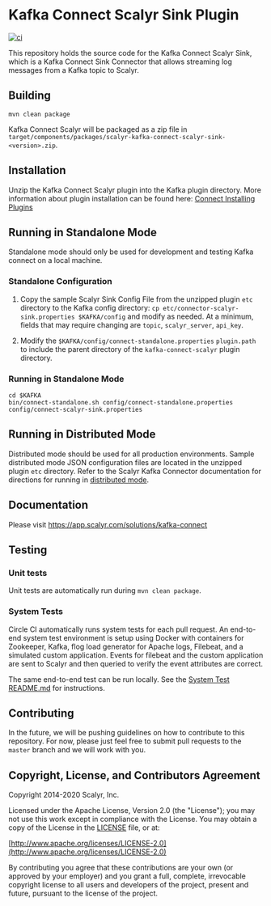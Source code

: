 # Kafka Connect Scalyr Sink Plugin

[![ci](https://github.com/scalyr/kafka-connect-scalyr/actions/workflows/main.yaml/badge.svg)](https://github.com/scalyr/kafka-connect-scalyr/actions/workflows/main.yaml)

This repository holds the source code for the Kafka Connect Scalyr Sink,
which is a Kafka Connect Sink Connector that allows streaming log messages from a Kafka topic to Scalyr.

## Building

```
mvn clean package
```
Kafka Connect Scalyr will be packaged as a zip file in `target/components/packages/scalyr-kafka-connect-scalyr-sink-<version>.zip`.

## Installation

Unzip the Kafka Connect Scalyr plugin into the Kafka plugin directory.
More information about plugin installation can be found here: [Connect Installing Plugins](https://docs.confluent.io/current/connect/userguide.html#connect-installing-plugins)

## Running in Standalone Mode

Standalone mode should only be used for development and testing Kafka connect on a local machine.

### Standalone Configuration
1. Copy the sample Scalyr Sink Config File from the unzipped plugin `etc` directory to the Kafka config directory: `cp etc/connector-scalyr-sink.properties $KAFKA/config`
and modify as needed.  At a minimum, fields that may require changing are `topic`, `scalyr_server`, `api_key`.   

2. Modify the `$KAFKA/config/connect-standalone.properties` `plugin.path` to include the 
parent directory of the `kafka-connect-scalyr` plugin directory.

### Running in Standalone Mode
```
cd $KAFKA
bin/connect-standalone.sh config/connect-standalone.properties config/connect-scalyr-sink.properties
```

## Running in Distributed Mode

Distributed mode should be used for all production environments.
Sample distributed mode JSON configuration files are located in the unzipped plugin `etc` directory.
Refer to the Scalyr Kafka Connector documentation for directions for running in 
[distributed mode](https://app.scalyr.com/solutions/kafka-connect#distributed-mode).

## Documentation

Please visit https://app.scalyr.com/solutions/kafka-connect

## Testing

### Unit tests
Unit tests are automatically run during `mvn clean package`.

### System Tests
Circle CI automatically runs system tests for each pull request.
An end-to-end system test environment is setup using Docker with containers for 
Zookeeper, Kafka, flog load generator for Apache logs, Filebeat, and a simulated custom application.
Events for filebeat and the custom application are sent to Scalyr and then queried to
verify the event attributes are correct.

The same end-to-end test can be run locally.  See the [System Test README.md](src/test/SystemTest/README.md)
for instructions.

## Contributing

In the future, we will be pushing guidelines on how to contribute to this repository.  For now, please just
feel free to submit pull requests to the `master` branch and we will work with you.

## Copyright, License, and Contributors Agreement

Copyright 2014-2020 Scalyr, Inc.

Licensed under the Apache License, Version 2.0 (the "License"); you may not use this work except in
compliance with the License. You may obtain a copy of the License in the [LICENSE](LICENSE.txt) file, or at:

[http://www.apache.org/licenses/LICENSE-2.0](http://www.apache.org/licenses/LICENSE-2.0)

By contributing you agree that these contributions are your own (or approved by your employer) and you
grant a full, complete, irrevocable copyright license to all users and developers of the project,
present and future, pursuant to the license of the project.
